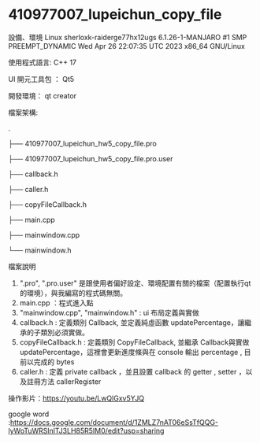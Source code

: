 # 410977007_lupeichun_copy_file
設備、環境
Linux sherloxk-raiderge77hx12ugs 6.1.26-1-MANJARO #1 SMP PREEMPT_DYNAMIC Wed Apr 26 22:07:35 UTC 2023 x86_64 GNU/Linux

使用程式語言:
C++ 17

UI 開元工具包 ：
Qt5

開發環境：
qt creator


檔案架構:

.

├── 410977007_lupeichun_hw5_copy_file.pro

├── 410977007_lupeichun_hw5_copy_file.pro.user

├── callback.h

├── caller.h

├── copyFileCallback.h

├── main.cpp

├── mainwindow.cpp

└── mainwindow.h


檔案說明
1. ".pro", ".pro.user" 是跟使用者偏好設定、環境配置有關的檔案（配置執行qt的環境），與我編寫的程式碼無關。
2. main.cpp ：程式進入點
3. "mainwindow.cpp", "mainwindow.h" : ui 布局定義與實做
4. callback.h : 定義類別 Callback, 並定義純虛函數 updatePercentage，讓繼承的子類別必須實做。
5. copyFileCallback.h :
        定義類別 CopyFileCallback, 並繼承 Callback與實做 updatePercentage，這裡會更新進度條與在 console 輸出 percentage , 目前以完成的 bytes
6. caller.h : 
		定義 private callback ，並且設置 callback 的 getter , setter ，以及註冊方法 callerRegister


操作影片：https://youtu.be/LwQlGxv5YJQ

google word :https://docs.google.com/document/d/1ZMLZ7nAT06eSsTfQQG-lyWoTuWRSlnlTJ3LH85R5IM0/edit?usp=sharing




